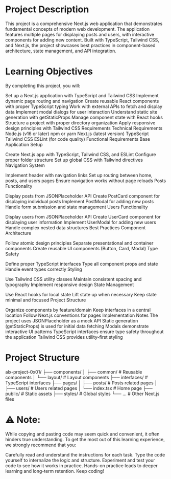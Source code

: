 # Project Description
This project is a comprehensive Next.js web application that demonstrates fundamental concepts of modern web development. The application features multiple pages for displaying posts and users, with interactive components for adding new content. Built with TypeScript, Tailwind CSS, and Next.js, the project showcases best practices in component-based architecture, state management, and API integration.

# Learning Objectives
By completing this project, you will:

Set up a Next.js application with TypeScript and Tailwind CSS
Implement dynamic page routing and navigation
Create reusable React components with proper TypeScript typing
Work with external APIs to fetch and display data
Implement modal dialogs for user interaction
Understand static site generation with getStaticProps
Manage component state with React hooks
Structure a project with proper directory organization
Apply responsive design principles with Tailwind CSS
Requirements
Technical Requirements
Node.js (v16 or later)
npm or yarn
Next.js (latest version)
TypeScript
Tailwind CSS
ESLint (for code quality)
Functional Requirements
Base Application Setup

Create Next.js app with TypeScript, Tailwind CSS, and ESLint
Configure proper folder structure
Set up global CSS with Tailwind directives
Navigation System

Implement header with navigation links
Set up routing between home, posts, and users pages
Ensure navigation works without page reloads
Posts Functionality

Display posts from JSONPlaceholder API
Create PostCard component for displaying individual posts
Implement PostModal for adding new posts
Handle form submission and state management
Users Functionality

Display users from JSONPlaceholder API
Create UserCard component for displaying user information
Implement UserModal for adding new users
Handle complex nested data structures
Best Practices
Component Architecture

Follow atomic design principles
Separate presentational and container components
Create reusable UI components (Button, Card, Modal)
Type Safety

Define proper TypeScript interfaces
Type all component props and state
Handle event types correctly
Styling

Use Tailwind CSS utility classes
Maintain consistent spacing and typography
Implement responsive design
State Management

Use React hooks for local state
Lift state up when necessary
Keep state minimal and focused
Project Structure

Organize components by feature/domain
Keep interfaces in a central location
Follow Next.js conventions for pages
Implementation Notes
The project uses JSONPlaceholder as a mock API
Static generation (getStaticProps) is used for initial data fetching
Modals demonstrate interactive UI patterns
TypeScript interfaces ensure type safety throughout the application
Tailwind CSS provides utility-first styling

# Project Structure

alx-project-0x01/
├── components/
│   ├── common/          # Reusable components
│   └── layout/          # Layout components
├── interfaces/          # TypeScript interfaces
├── pages/
│   ├── posts/           # Posts related pages
│   ├── users/          # Users related pages
│   └── index.tsx       # Home page
├── public/              # Static assets
├── styles/              # Global styles
└── ...                  # Other Next.js files

# ⚠️ Note:
While copying and pasting code may seem quick and convenient, it often hinders true understanding. To get the most out of this learning experience, we strongly recommend that you:

Carefully read and understand the instructions for each task.
Type the code yourself to internalize the logic and structure.
Experiment and test your code to see how it works in practice.
Hands-on practice leads to deeper learning and long-term retention. Keep coding!